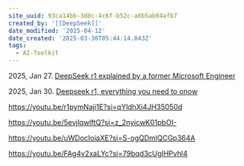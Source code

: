 ```yaml
---
site_uuid: 93ca14bb-3d8c-4c6f-b52c-a0b5ab04afb7
created_by: '[[DeepSeek]]'
date_modified: '2025-04-12'
date_created: '2025-03-30T05:44:14.843Z'
tags:
  - AI-Toolkit
---
```


















2025, Jan 27. [DeepSeek r1 explained by a former Microsoft Engineer](https://youtu.be/r3TpcHebtxM?si=A_KDNf4WIzvtiPah)

2025, Jan 30. [Deepseek r1, everything you need to onow](https://youtu.be/i9kTrcf-gDQ?si=e8fRAqu8QUTJERKZ)

https://youtu.be/r1pymNaji1E?si=qYldhXi4JH35050d

https://youtu.be/5evjlqwlftQ?si=z_2nyicwK01pbOI-

https://youtu.be/uWDocIoiaXE?si=S-ogQDmlQCGp364A

https://youtu.be/FAg4v2xaLYc?si=79bqd3cUglHPvhl4